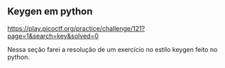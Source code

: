 ## Keygen em python
https://play.picoctf.org/practice/challenge/121?page=1&search=key&solved=0

Nessa seção farei a resolução de um exercício no estilo keygen feito no python.
